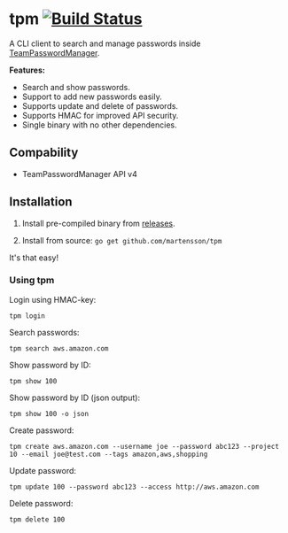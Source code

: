 # tpm [![Build Status](https://travis-ci.org/martensson/tpm.svg?branch=master)](https://travis-ci.org/martensson/tpm)

A CLI client to search and manage passwords inside [TeamPasswordManager](http://teampasswordmanager.com/).

**Features:**

* Search and show passwords.
* Support to add new passwords easily.
* Supports update and delete of passwords.
* Supports HMAC for improved API security.
* Single binary with no other dependencies.

## Compability

* TeamPasswordManager API v4

## Installation

1. Install pre-compiled binary from [releases](https://github.com/martensson/tpm/releases).

2. Install from source: `go get github.com/martensson/tpm`

It's that easy!

### Using tpm

Login using HMAC-key:

    tpm login

Search passwords:

    tpm search aws.amazon.com

Show password by ID:

    tpm show 100

Show password by ID (json output):

    tpm show 100 -o json

Create password:

    tpm create aws.amazon.com --username joe --password abc123 --project 10 --email joe@test.com --tags amazon,aws,shopping

Update password:

    tpm update 100 --password abc123 --access http://aws.amazon.com

Delete password:

    tpm delete 100